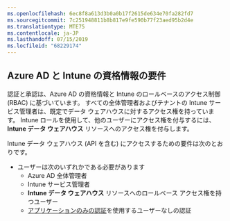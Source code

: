 ```yaml
---
ms.openlocfilehash: 6ec8f8a613d3b0a0b17f2615de634e70fa282fd7
ms.sourcegitcommit: 7c251948811b8b817e9fe590b77f23aed95b2d4e
ms.translationtype: MTE75
ms.contentlocale: ja-JP
ms.lasthandoff: 07/15/2019
ms.locfileid: "68229174"
---
```

<!-- This include is part of the Intune Data Warehouse documentation. -->

## <a name="azure-ad-and-intune-credential-requirements"></a>Azure AD と Intune の資格情報の要件

認証と承認は、Azure AD の資格情報と Intune のロールベースのアクセス制御 (RBAC) に基づいています。 すべての全体管理者およびテナントの Intune サービス管理者は、既定でデータ ウェアハウスに対するアクセス権を持っています。 Intune ロールを使用して、他のユーザーにアクセス権を付与するには、**Intune データ ウェアハウス** リソースへのアクセス権を付与します。

Intune データ ウェアハウス (API を含む) にアクセスするための要件は次のとおりです。

- ユーザーは次のいずれかである必要があります
  - Azure AD 全体管理者
  - Intune サービス管理者
  - **Intune データ ウェアハウス** リソースへのロールベース アクセス権を持つユーザー
  - [アプリケーションのみの認証](../data-warehouse-app-only-auth.md)を使用するユーザーなしの認証 
